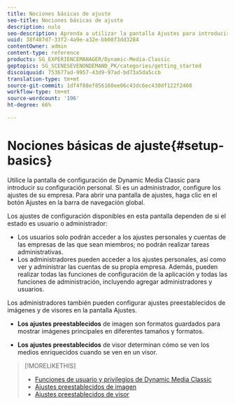 ```yaml
---
title: Nociones básicas de ajuste
seo-title: Nociones básicas de ajuste
description: nulo
seo-description: Aprenda a utilizar la pantalla Ajustes para introducir su configuración personal. Si es un administrador, configure los ajustes de su empresa.
uuid: 38f487d7-33f2-4a9e-a32e-bb08f3dd3284
contentOwner: admin
content-type: reference
products: SG_EXPERIENCEMANAGER/Dynamic-Media-Classic
geptopics: SG_SCENESEVENONDEMAND_PK/categories/getting_started
discoiquuid: 753677ad-9957-43d9-97ad-bd73a5da5ccb
translation-type: tm+mt
source-git-commit: 1df4f88ef856160ee06c43dc6ec430df122f2408
workflow-type: tm+mt
source-wordcount: '196'
ht-degree: 66%

---
```



# Nociones básicas de ajuste{#setup-basics}

Utilice la pantalla de configuración de Dynamic Media Classic para introducir su configuración personal. Si es un administrador, configure los ajustes de su empresa. Para abrir una pantalla de ajustes, haga clic en el botón Ajustes en la barra de navegación global.

Los ajustes de configuración disponibles en esta pantalla dependen de si el estado es usuario o administrador:

* Los usuarios solo podrán acceder a los ajustes personales y cuentas de las empresas de las que sean miembros; no podrán realizar tareas administrativas.
* Los administradores pueden acceder a los ajustes personales, así como ver y administrar las cuentas de su propia empresa. Además, pueden realizar todas las funciones de configuración de la aplicación y todas las funciones de administración, incluyendo agregar administradores y usuarios.

Los administradores también pueden configurar ajustes preestablecidos de imágenes y de visores en la pantalla Ajustes.

* **Los ajustes preestablecidos** de imagen son formatos guardados para mostrar imágenes principales en diferentes tamaños y formatos.

* **Los ajustes preestablecidos** de visor determinan cómo se ven los medios enriquecidos cuando se ven en un visor.

>[!MORELIKETHIS]
>
>* [Funciones de usuario y privilegios de Dynamic Media Classic](administration-setup.md#user_administration)
>* [Ajustes preestablecidos de imagen](application-setup.md#image_presets)
>* [Ajustes preestablecidos de visor](application-setup.md#viewer_presets)

